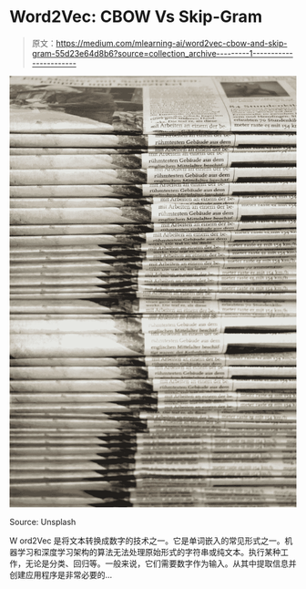 # Word2Vec: CBOW Vs Skip-Gram

> 原文：<https://medium.com/mlearning-ai/word2vec-cbow-and-skip-gram-55d23e64d8b6?source=collection_archive---------1----------------------->

![](img/77dc81d4968bf74600f248fb66097779.png)

Source: Unsplash

W ord2Vec 是将文本转换成数字的技术之一。它是单词嵌入的常见形式之一。机器学习和深度学习架构的算法无法处理原始形式的字符串或纯文本。执行某种工作，无论是分类、回归等。一般来说，它们需要数字作为输入。从其中提取信息并创建应用程序是非常必要的…